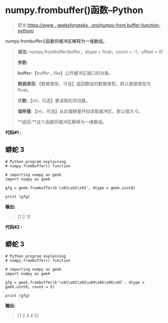# numpy.frombuffer()函数–Python

> 原文:[https://www . geeksforgeeks . org/numpy-from buffer-function-python/](https://www.geeksforgeeks.org/numpy-frombuffer-function-python/)

numpy.frombuffer()函数将缓冲区解释为一维数组。

> **语法:** numpy.frombuffer(buffer，dtype = float，count = -1，offset = 0)
> 
> **参数:**
> 
> **buffer:**【buffer _ like】公开缓冲区接口的对象。
> 
> **数据类型:**【数据类型，可选】返回数组的数据类型，默认数据类型为 float。
> 
> **计数:**【int，可选】要读取的项目数。
> 
> **偏移量:**【int，可选】从此偏移量开始读取缓冲区，默认值为 0。
> 
> **返回:**这个函数将缓冲区解释为一维数组。

**代码#1 :**

## 蟒蛇 3

```
# Python program explaining
# numpy.frombuffer() function 

# importing numpy as geek 
import numpy as geek

gfg = geek.frombuffer(b'\x01\x02\x03', dtype = geek.uint8)

print (gfg)
```

**输出:**

> [1 2 3]

**代码#2 :**

## 蟒蛇 3

```
# Python program explaining
# numpy.frombuffer() function 

# importing numpy as geek 
import numpy as geek

gfg = geek.frombuffer(b'\x01\x02\x03\x04\x05\x06\x07', dtype = geek.uint8, count = 5)

print (gfg)
```

**输出:**

> [1 2 3 4 5]